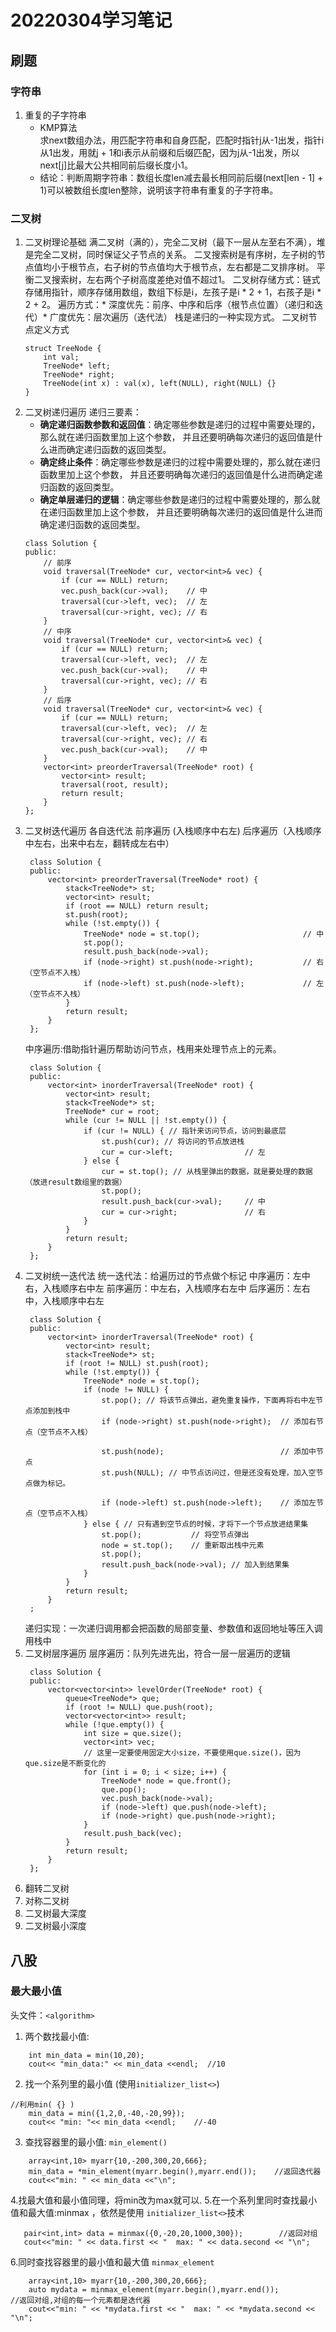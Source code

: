# 20220304学习笔记

## 刷题
### 字符串
1. 重复的子字符串
   * KMP算法  
     求next数组办法，用匹配字符串和自身匹配，匹配时指针j从-1出发，指针i从1出发，用就j + 1和i表示从前缀和后缀匹配，因为j从-1出发，所以next[j]比最大公共相同前后缀长度小1。
   * 结论：判断周期字符串：数组长度len减去最长相同前后缀(next[len - 1] + 1)可以被数组长度len整除，说明该字符串有重复的子字符串。
### 二叉树
1. 二叉树理论基础
   满二叉树（满的），完全二叉树（最下一层从左至右不满），堆是完全二叉树，同时保证父子节点的关系。
   二叉搜索树是有序树，左子树的节点值均小于根节点，右子树的节点值均大于根节点，左右都是二叉排序树。
   平衡二叉搜索树，左右两个子树高度差绝对值不超过1。
   二叉树存储方式：链式存储用指针，顺序存储用数组，数组下标是i，左孩子是i * 2 + 1，右孩子是i * 2 + 2。
   遍历方式：* 深度优先：前序、中序和后序（根节点位置）（递归和迭代）* 广度优先：层次遍历（迭代法）
   栈是递归的一种实现方式。
   二叉树节点定义方式
   ```
   struct TreeNode {
       int val;
       TreeNode* left;
       TreeNode* right;
       TreeNode(int x) : val(x), left(NULL), right(NULL) {}
   }
   ```
2. 二叉树递归遍历
   递归三要素：
   * **确定递归函数参数和返回值**：确定哪些参数是递归的过程中需要处理的，那么就在递归函数里加上这个参数， 并且还要明确每次递归的返回值是什么进而确定递归函数的返回类型。
   * **确定终止条件**：确定哪些参数是递归的过程中需要处理的，那么就在递归函数里加上这个参数， 并且还要明确每次递归的返回值是什么进而确定递归函数的返回类型。
   * **确定单层递归的逻辑**：确定哪些参数是递归的过程中需要处理的，那么就在递归函数里加上这个参数， 并且还要明确每次递归的返回值是什么进而确定递归函数的返回类型。
    ```
    class Solution {
    public:
        // 前序
        void traversal(TreeNode* cur, vector<int>& vec) {
            if (cur == NULL) return;
            vec.push_back(cur->val);    // 中
            traversal(cur->left, vec);  // 左
            traversal(cur->right, vec); // 右
        }
        // 中序
        void traversal(TreeNode* cur, vector<int>& vec) {
            if (cur == NULL) return;
            traversal(cur->left, vec);  // 左
            vec.push_back(cur->val);    // 中
            traversal(cur->right, vec); // 右
        }
        // 后序
        void traversal(TreeNode* cur, vector<int>& vec) {
            if (cur == NULL) return;
            traversal(cur->left, vec);  // 左
            traversal(cur->right, vec); // 右
            vec.push_back(cur->val);    // 中
        }
        vector<int> preorderTraversal(TreeNode* root) {
            vector<int> result;
            traversal(root, result);
            return result;
        }
    };
    ```
3. 二叉树迭代遍历
   各自迭代法
   前序遍历 (入栈顺序中右左) 后序遍历（入栈顺序中左右，出来中右左，翻转成左右中）
   ```
    class Solution {
    public:
        vector<int> preorderTraversal(TreeNode* root) {
            stack<TreeNode*> st;
            vector<int> result;
            if (root == NULL) return result;
            st.push(root);
            while (!st.empty()) {
                TreeNode* node = st.top();                       // 中
                st.pop();
                result.push_back(node->val);
                if (node->right) st.push(node->right);           // 右（空节点不入栈）
                if (node->left) st.push(node->left);             // 左（空节点不入栈）
            }
            return result;
        }
    };
   ```
   中序遍历:借助指针遍历帮助访问节点，栈用来处理节点上的元素。
   ```
    class Solution {
    public:
        vector<int> inorderTraversal(TreeNode* root) {
            vector<int> result;
            stack<TreeNode*> st;
            TreeNode* cur = root;
            while (cur != NULL || !st.empty()) {
                if (cur != NULL) { // 指针来访问节点，访问到最底层
                    st.push(cur); // 将访问的节点放进栈
                    cur = cur->left;                // 左
                } else {
                    cur = st.top(); // 从栈里弹出的数据，就是要处理的数据（放进result数组里的数据）
                    st.pop();
                    result.push_back(cur->val);     // 中
                    cur = cur->right;               // 右
                }
            }
            return result;
        }
    };  
   ```
4. 二叉树统一迭代法
      统一迭代法：给遍历过的节点做个标记
   中序遍历：左中右，入栈顺序右中左
   前序遍历：中左右，入栈顺序右左中
   后序遍历：左右中，入栈顺序中右左
   ```
    class Solution {
    public:
        vector<int> inorderTraversal(TreeNode* root) {
            vector<int> result;
            stack<TreeNode*> st;
            if (root != NULL) st.push(root);
            while (!st.empty()) {
                TreeNode* node = st.top();
                if (node != NULL) {
                    st.pop(); // 将该节点弹出，避免重复操作，下面再将右中左节点添加到栈中
                    if (node->right) st.push(node->right);  // 添加右节点（空节点不入栈）

                    st.push(node);                          // 添加中节点
                    st.push(NULL); // 中节点访问过，但是还没有处理，加入空节点做为标记。

                    if (node->left) st.push(node->left);    // 添加左节点（空节点不入栈）
                } else { // 只有遇到空节点的时候，才将下一个节点放进结果集
                    st.pop();           // 将空节点弹出
                    node = st.top();    // 重新取出栈中元素
                    st.pop();
                    result.push_back(node->val); // 加入到结果集
                }
            }
            return result;
        }
    ;
   ``` 
   递归实现：一次递归调用都会把函数的局部变量、参数值和返回地址等压入调用栈中
5. 二叉树层序遍历
   层序遍历：队列先进先出，符合一层一层遍历的逻辑
   ```
    class Solution {
    public:
        vector<vector<int>> levelOrder(TreeNode* root) {
            queue<TreeNode*> que;
            if (root != NULL) que.push(root);
            vector<vector<int>> result;
            while (!que.empty()) {
                int size = que.size();
                vector<int> vec;
                // 这里一定要使用固定大小size，不要使用que.size()，因为que.size是不断变化的
                for (int i = 0; i < size; i++) {
                    TreeNode* node = que.front();
                    que.pop();
                    vec.push_back(node->val);
                    if (node->left) que.push(node->left);
                    if (node->right) que.push(node->right);
                }
                result.push_back(vec);
            }
            return result;
        }
    };
   ```
6. 翻转二叉树
7. 对称二叉树
8. 二叉树最大深度
9.  二叉树最小深度
## 八股
### 最大最小值
头文件：`<algorithm>`
1. 两个数找最小值:
```
	int min_data = min(10,20);
    cout<< "min_data:" << min_data <<endl;  //10
```
2. 找一个系列里的最小值 (使用`initializer_list<>`)
```
//利用min( {} )
	min_data = min({1,2,0,-40,-20,99});
    cout<< "min: "<< min_data <<endl;    //-40
```
3. 查找容器里的最小值: `min_element()`
```
	array<int,10> myarr{10,-200,300,20,666};
    min_data = *min_element(myarr.begin(),myarr.end());    //返回迭代器
    cout<<"min: " << min_data <<"\n";
```
4.找最大值和最小值同理，将min改为max就可以.
5.在一个系列里同时查找最小值和最大值:minmax ，依然是使用 `initializer_list<>`技术
```
   pair<int,int> data = minmax({0,-20,20,1000,300});        //返回对组
   cout<<"min: " << data.first << "  max: " << data.second << "\n";
```
6.同时查找容器里的最小值和最大值 `minmax_element`
```
    array<int,10> myarr{10,-200,300,20,666};
    auto mydata = minmax_element(myarr.begin(),myarr.end());                 //返回对组,对组的每一个元素都是迭代器
    cout<<"min: " << *mydata.first << "  max: " << *mydata.second << "\n";
```
